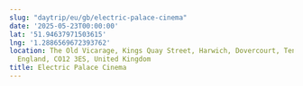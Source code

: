 ```yaml
---
slug: "daytrip/eu/gb/electric-palace-cinema"
date: '2025-05-23T00:00:00'
lat: '51.94637971503615'
lng: '1.2886569672393762'
location: The Old Vicarage, Kings Quay Street, Harwich, Dovercourt, Tendring, Essex,
  England, CO12 3ES, United Kingdom
title: Electric Palace Cinema
---
```



